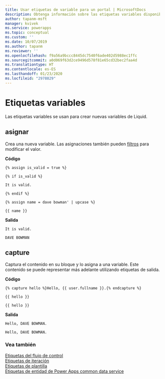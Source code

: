 ```yaml
---
title: Usar etiquetas de variable para un portal | MicrosoftDocs
description: Obtenga información sobre las etiquetas variables disponibles en el portal.
author: tapanm-msft
manager: kvivek
ms.service: powerapps
ms.topic: conceptual
ms.custom: ''
ms.date: 10/07/2019
ms.author: tapanm
ms.reviewer: ''
ms.openlocfilehash: f9a56a9bccc8445dc7540f6ade402d5988ec1ffc
ms.sourcegitcommit: a0d069f63d2ce9496d578f81e65cd32bec2faa4d
ms.translationtype: HT
ms.contentlocale: es-ES
ms.lasthandoff: 01/23/2020
ms.locfileid: "2978829"
---
```

# <a name="variable-tags"></a>Etiquetas variables

Las etiquetas variables se usan para crear nuevas variables de Liquid.

## <a name="assign"></a>asignar

Crea una nueva variable. Las asignaciones también pueden [filtros](liquid-filters.md) para modificar el valor.  

**Código**

```
{% assign is_valid = true %}

{% if is_valid %}

It is valid.

{% endif %}

{% assign name = dave bowman' | upcase %}

{{ name }}
```

**Salida**

```
It is valid.

DAVE BOWMAN
```

## <a name="capture"></a>capture

Captura el contenido en su bloque y lo asigna a una variable. Este contenido se puede representar más adelante utilizando etiquetas de salida.

**Código**

```
{% capture hello %}Hello, {{ user.fullname }}.{% endcapture %}

{{ hello }}

{{ hello }}
```

**Salida**

```
Hello, DAVE BOWMAN.

Hello, DAVE BOWMAN.
```

### <a name="see-also"></a>Vea también

[Etiquetas del flujo de control](control-flow-tags.md)<br>
[Etiquetas de iteración](iteration-tags.md)<br>
[Etiquetas de plantilla](template-tags.md)<br>
[Etiquetas de entidad de Power Apps common data service](portals-entity-tags.md)

